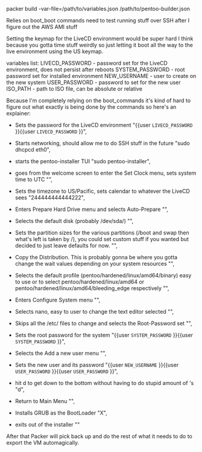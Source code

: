 packer build -var-file=/path/to/variables.json /path/to/pentoo-builder.json

Relies on boot_boot commands need to test running stuff over SSH after I figure out the AWS AMI stuff

Setting the keymap for the LiveCD environment would be super hard I think because you gotta time stuff weirdly so just letting it boot all the way to the live environment using the US keymap.

variables list:
LIVECD_PASSWORD - password set for the LiveCD environment, does not persist after reboots
SYSTEM_PASSWORD - root password set for installed environment
NEW_USERNAME - user to create on the new system
USER_PASSWORD - password to set for the new user
ISO_PATH - path to ISO file, can be absolute or relative

Because I'm completely relying on the boot_commands it's kind of hard to figure out what exactly is being done by the commands so here's an explainer:

* Sets the password for the LiveCD environment
"{{user `LIVECD_PASSWORD` }}<enter><wait1s>{{user `LIVECD_PASSWORD` }}<enter><wait1s>",

* Starts networking, should allow me to do SSH stuff in the future
"sudo dhcpcd eth0<enter><wait15s>",

* starts the pentoo-installer TUI
"sudo pentoo-installer<enter><wait15s>",

* goes from the welcome screen to enter the Set Clock menu, sets system time to UTC
"<enter><wait1s><enter><wait1s><enter><wait5s>",

* Sets the timezone to US/Pacific, sets calendar to whatever the LiveCD sees
"2<enter><wait1s>44444444444<enter><wait1s>222<enter><wait1s><enter><wait5s>",

* Enters Prepare Hard Drive menu and selects Auto-Prepare
"<enter><wait1s><enter><wait5s>",

* Selects the default disk (probably /dev/sda/)
"<enter><wait1s>",

* Sets the partition sizes for the various partitions (/boot and swap then what's left is taken by /), you could set custom stuff if you wanted but decided to just leave defaults for now.
"<enter><wait1s><enter><wait1s><enter><wait1s><enter><wait1s><enter><wait1s><left><enter><wait5s><enter><wait1s><down><enter><wait5s>",

* Copy the Distribution. This is probably gonna be where you gotta change the wait values depending on your system resources
"<enter><wait5m><left><enter><wait2m>",

* Selects the default profile (pentoo/hardened/linux/amd64/binary) easy to use <up> or <down> to select pentoo/hardened/linux/amd64 or pentoo/hardened/linux/amd64/bleeding_edge respectively
"<enter><wait5s><enter><wait5s>",

* Enters Configure System menu
"<enter><wait5s>",

* Selects nano, easy to user <down> to change the text editor selected
"<enter><wait1s>",

* Skips all the /etc/ files to change and selects the Root-Password set
"<down><down><down><down><down><down><down>",

* Sets the root password for the system
"<enter><wait1s>{{user `SYSTEM_PASSWORD` }}<enter><wait1s>{{user `SYSTEM_PASSWORD` }}<enter><wait1s>",

* Selects the Add a new user menu
"<down><down><down><down><down><down><down><down>",

* Sets the new user and its password
"<enter><wait1s>{{user `NEW_USERNAME` }}<enter><wait1s>{{user `USER_PASSWORD` }}<enter><wait1s>{{user `USER_PASSWORD` }}<enter><wait1s>",

* hit d to get down to the bottom without having to do stupid amount of <down>'s
"d<enter><wait5s>",

* Return to Main Menu
"<enter><wait1s>",

* Installs GRUB as the BootLoader
"<enter><wait1s><left><enter><wait1s><leftCtrlOn>X<leftCtrlOff><wait3m><enter><wait1s>",

* exits out of the installer
"<enter><wait5s>"

After that Packer will pick back up and do the rest of what it needs to do to export the VM automagically.
